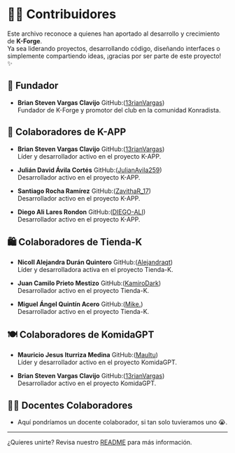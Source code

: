 # 🧑‍💻 Contribuidores

Este archivo reconoce a quienes han aportado al desarrollo y crecimiento de **K-Forge**.  
Ya sea liderando proyectos, desarrollando código, diseñando interfaces o simplemente compartiendo ideas, ¡gracias por ser parte de este proyecto! ✨

## 🌟 Fundador

- **Brian Steven Vargas Clavijo** GitHub:([13rianVargas](https://github.com/13rianVargas))  
  Fundador de K-Forge y promotor del club en la comunidad Konradista.

## 🧩 Colaboradores de K-APP

- **Brian Steven Vargas Clavijo** GitHub:([13rianVargas](https://github.com/13rianVargas))  
  Líder y desarrollador activo en el proyecto K-APP.

- **Julián David Ávila Cortés** GitHub:([JulianAvila259](https://github.com/JulianAvila259))  
  Desarrollador activo en el proyecto K-APP.

- **Santiago Rocha Ramírez** GitHub:([ZavithaR_17](https://github.com/ZavithaR_17))  
  Desarrollador activo en el proyecto K-APP.

- **Diego Ali Lares Rondon** GitHub:([DIEGO-ALI](https://github.com/DIEGO-ALI))  
  Desarrollador activo en el proyecto K-APP.

## 🛍️ Colaboradores de Tienda-K

- **Nicoll Alejandra Durán Quintero** GitHub:([Alejandraqt](https://github.com/Alejandraqt))  
  Líder y desarrolladora activa en el proyecto Tienda-K.

- **Juan Camilo Prieto Mestizo** GitHub:([KamiroDark](https://github.com/KamiroDark))  
  Desarrollador activo en el proyecto Tienda-K.

- **Miguel Ángel Quintín Acero** GitHub:([Mike.](https://github.com/Mike.))  
  Desarrollador activo en el proyecto Tienda-K.

## 🍽️ Colaboradores de KomidaGPT

- **Mauricio Jesus Iturriza Medina** GitHub:([MauItu](https://github.com/MauItu))  
  Líder y desarrollador activo en el proyecto KomidaGPT.

- **Brian Steven Vargas Clavijo** GitHub:([13rianVargas](https://github.com/13rianVargas))  
  Desarrollador activo en el proyecto KomidaGPT.

## 👨‍🏫 Docentes Colaboradores

- Aquí pondríamos un docente colaborador, si tan solo tuvieramos uno 😭.

---

¿Quieres unirte? Revisa nuestro [README](.github/profile/README.md) para más información.
